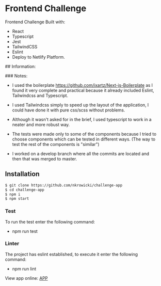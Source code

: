 # Frontend Challenge 

Frontend Challenge Built with:
- React
- Typescript
- Jest
- TailwindCSS
- Eslint
- Deploy to Netlify Platform.

## Information:

### Notes:

- I used the boilerplate https://github.com/ixartz/Next-js-Boilerplate as I found it very complete and practical because it already included Eslint, Tailwindcss and Typescript.

- I used Tailwindcss simply to speed up the layout of the application, I could have done it with pure css/scss without problems. 

- Although it wasn't asked for in the brief, I used typescript to work in a neater and more robust way. 

- The tests were made only to some of the components because I tried to choose components which can be tested in different ways. (The way to test the rest of the components is "similar")

- I worked on a develop branch where all the commits are located and then that was merged to master.

## Installation

  ```sh
$ git clone https://github.com/nkrowicki/challenge-app
$ cd challenge-app
$ npm i
$ npm start
```

### Test

To run the test enter the following command:
- npm run test

### Linter
The project has eslint established, to execute it enter the following command:
- npm run lint

View app online: [APP](https://challenge-m1r4.netlify.app/)